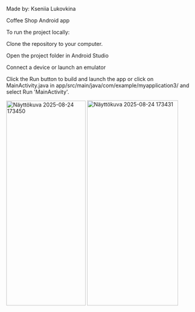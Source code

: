 Made by: Kseniia Lukovkina

Coffee Shop Android app


To run the project locally:

Clone the repository to your computer.

Open the project folder in Android Studio

Connect a device or launch an emulator

Click the Run button to build and launch the app or click on MainActivity.java in app/src/main/java/com/example/myapplication3/ and select Run 'MainActivity'.

<img width="210" height="542" alt="Näyttökuva 2025-08-24 173450" src="https://github.com/user-attachments/assets/b8abcc81-5a11-4817-8969-5f6a422c3b47" />


<img width="241" height="543" alt="Näyttökuva 2025-08-24 173431" src="https://github.com/user-attachments/assets/db5f9749-0a50-4622-8adf-eef9832e65b9" />
